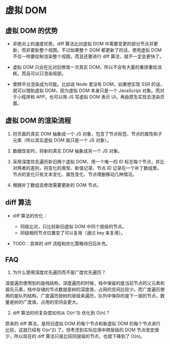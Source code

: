 # 虚拟 DOM

## 虚拟 DOM 的优势

- 非绝对上的速度优势。diff 算法比对虚拟 DOM 中需要变更的部分节点并更新，而非更新整个视图。不过如果整个 DOM 都更新了的话，使用虚拟 DOM 不仅一样要绘制渲染整个视图，而且还要进行 diff 算法，就不一定会更快了。

- 虚拟 DOM 只会在比对后修改一次真实 DOM，所以不会有大量的重排重绘消耗，而且可以只渲染局部。

- 使跨平台渲染成为可能。比如说 Node 里没有 DOM，如果想实现 SSR 的话，就可以借助虚拟 DOM，因为虚拟 DOM 本身只是一个 JavaScript 对象。而对于小程序和 APP，也可以用 JS 写虚拟 DOM 表示 UI，再由原生实现去渲染页面。


## 虚拟 DOM 的渲染流程

1. 将页面的真实 DOM 抽象成一个 JS 对象，包含了节点标签、节点的属性和子元素（所以其实虚拟 DOM 就只是一个 JS 对象）。

2. 数据改变时，将新的真实 DOM 抽象成另一个 JS 对象。

3. 采用深度优先遍历新旧两个虚拟 DOM，用一个唯一的 ID 标志每个节点，并比对两者的差别，将变化的类型、新值记录、节点 ID 记录在一个补丁数组里。节点的变化只有文本变化、属性变化、节点增删移动几种情况。

4. 根据补丁数组去修改需要更新的 DOM 节点。


## diff 算法

- diff 算法的优化：
  - 同级比对，只比较新旧虚拟 DOM 中同个层级的节点。
  - 同级相同节点位置变了可以复用（通过 key 来复用）。

- TODO：具体的 diff 流程和优化策略待日后补充。

## FAQ

1. 为什么使用深度优先遍历而不是广度优先遍历？

深度遍历使用到的是栈结构，深度遍历的时候，栈中保留的是当前节点的父元素和祖先元素，栈中存储的节点数就是树的深度值，占用的空间比较少。而广度遍历使用的是队列结构，广度遍历按树的层级来遍历，队列中保存的是下一层的节点，数量是树的广度值，占用的空间会更大。

2. diff 算法时间复杂度如何从 O(n^3) 优化到 O(n)？

原来的 diff 算法，是将旧虚拟 DOM 的每个节点和新虚拟 DOM 的每个节点进行比较，这就已经有 O(n^2) 了。但考虑到实际应用中跨层级的 DOM 节点改变很少，所以现在的 diff 算法只是比较同层级的节点，也就下降到了 O(n)。
